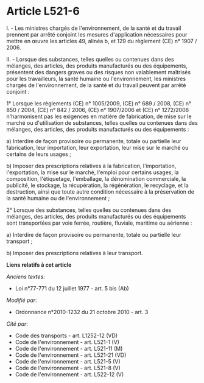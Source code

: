 # Article L521-6

I. - Les ministres chargés de l'environnement, de la santé et du travail prennent par arrêté conjoint les mesures
d'application nécessaires pour mettre en œuvre les articles 49, alinéa b, et 129 du règlement (CE) n° 1907 / 2006.

II. - Lorsque des substances, telles quelles ou contenues dans des mélanges, des articles, des produits manufacturés ou des
équipements, présentent des dangers graves ou des risques non valablement maîtrisés pour les travailleurs, la santé humaine
ou l'environnement, les ministres chargés de l'environnement, de la santé et du travail peuvent par arrêté conjoint :

1° Lorsque les règlements (CE)    n° 1005/2009, (CE) n° 689 / 2008, (CE) n° 850 / 2004, (CE) n° 842 / 2006, (CE) n° 1907/2006
et (CE) n° 1272/2008 n'harmonisent pas les exigences en matière de fabrication, de mise sur le marché ou d'utilisation de
substances, telles quelles ou contenues dans des mélanges, des articles, des produits manufacturés ou des équipements :

a) Interdire de façon provisoire ou permanente, totale ou partielle leur fabrication, leur importation, leur exportation,
leur mise sur le marché ou certains de leurs usages ;

b) Imposer des prescriptions relatives à la fabrication, l'importation, l'exportation, la mise sur le marché, l'emploi pour
certains usages, la composition, l'étiquetage, l'emballage, la dénomination commerciale, la publicité, le stockage, la
récupération, la régénération, le recyclage, et la destruction, ainsi que toute autre condition nécessaire à la préservation
de la santé humaine ou de l'environnement ;

2° Lorsque des substances, telles quelles ou contenues dans des mélanges, des articles, des produits manufacturés ou des
équipements sont transportées par voie ferrée, routière, fluviale, maritime ou aérienne :

a) Interdire de façon provisoire ou permanente, totale ou partielle leur transport ;

b) Imposer des prescriptions relatives à leur transport.

**Liens relatifs à cet article**

_Anciens textes_:

  - Loi n°77-771 du 12 juillet 1977 - art. 5 bis (Ab)

_Modifié par_:

  - Ordonnance n°2010-1232 du 21 octobre 2010 - art. 3

_Cité par_:

  - Code des transports - art. L1252-12 (VD)
  - Code de l'environnement - art. L521-1 (V)
  - Code de l'environnement - art. L521-11 (M)
  - Code de l'environnement - art. L521-21 (VD)
  - Code de l'environnement - art. L521-5 (V)
  - Code de l'environnement - art. L521-8 (V)
  - Code de l'environnement - art. L522-12 (V)
